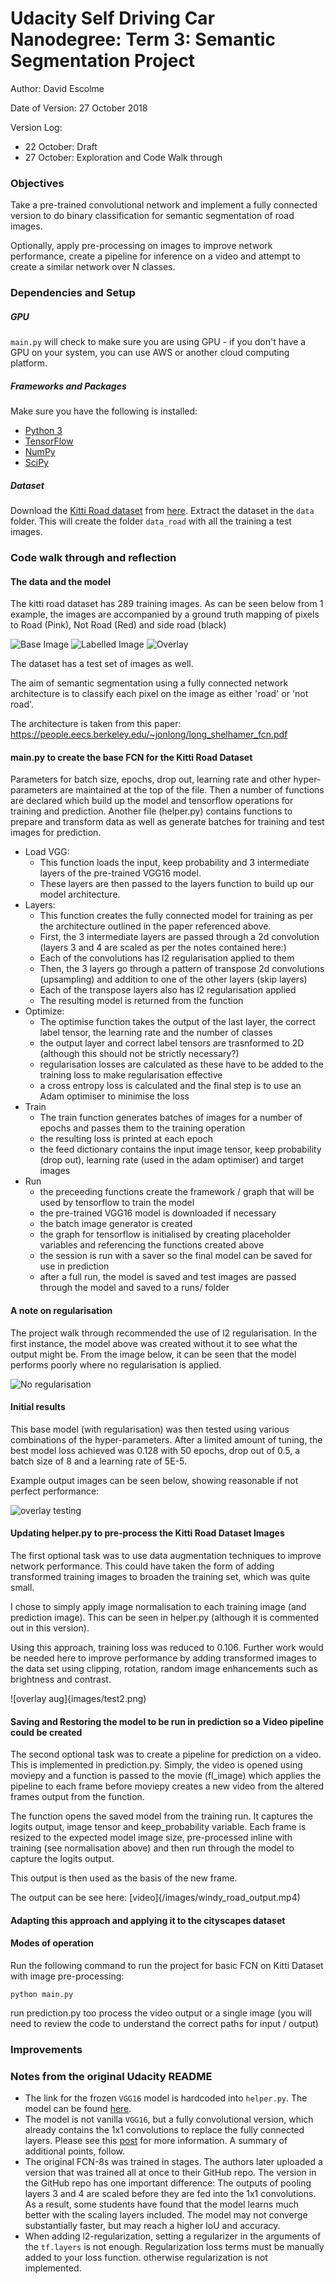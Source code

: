 # Udacity Self Driving Car Nanodegree: Term 3: Semantic Segmentation Project

Author: David Escolme

Date of Version: 27 October 2018

Version Log:

* 22 October: Draft
* 27 October: Exploration and Code Walk through


### Objectives

Take a pre-trained convolutional network and implement a fully connected version to do binary classification for semantic segmentation of road images. 

Optionally, apply pre-processing on images to improve network performance, create a pipeline for inference on a video and attempt to create a similar network over N classes.


### Dependencies and Setup

##### GPU

`main.py` will check to make sure you are using GPU - if you don't have a GPU on your system, you can use AWS or another cloud computing platform.

##### Frameworks and Packages

Make sure you have the following is installed:
 - [Python 3](https://www.python.org/)
 - [TensorFlow](https://www.tensorflow.org/)
 - [NumPy](http://www.numpy.org/)
 - [SciPy](https://www.scipy.org/)

##### Dataset

Download the [Kitti Road dataset](http://www.cvlibs.net/datasets/kitti/eval_road.php) from [here](http://www.cvlibs.net/download.php?file=data_road.zip).  Extract the dataset in the `data` folder.  This will create the folder `data_road` with all the training a test images.

### Code walk through and reflection

#### The data and the model

The kitti road dataset has 289 training images. As can be seen below from 1 example, the images are accompanied by a ground truth mapping of pixels to Road (Pink), Not Road (Red) and side road (black)

![Base Image](/images/um_lane_000000.png)
![Labelled Image](/images/um_000000.png)
![Overlay](/images/overlay.png)

The dataset has a test set of images as well.

The aim of semantic segmentation using a fully connected network architecture is to classify each pixel on the image as either 'road' or 'not road'.

The architecture is taken from this paper: https://people.eecs.berkeley.edu/~jonlong/long_shelhamer_fcn.pdf


#### main.py to create the base FCN for the Kitti Road Dataset

Parameters for batch size, epochs, drop out, learning rate and other hyper-parameters are maintained at the top of the file. Then a number of functions are declared which build up the model and tensorflow operations for training and prediction. Another file (helper.py) contains functions to prepare and transform data as well as generate batches for training and test images for prediction.

* Load VGG: 
	* This function loads the input, keep probability and 3 intermediate layers of the pre-trained VGG16 model. 
	* These layers are then passed to the layers function to build up our model architecture.
* Layers: 
	* This function creates the fully connected model for training as per the architecture outlined in the paper referenced above. 
	* First, the 3 intermediate layers are passed through a 2d convolution (layers 3 and 4 are scaled as per the notes contained here:)
	* Each of the convolutions has l2 regularisation applied to them
	* Then, the 3 layers go through a pattern of transpose 2d convolutions (upsampling) and addition to one of the other layers (skip layers)
	* Each of the transpose layers also has l2 regularisation applied
	* The resulting model is returned from the function
* Optimize:
	* The optimise function takes the output of the last layer, the correct label tensor, the learning rate and the number of classes
	* the output layer and correct label tensors are trasnformed to 2D (although this should not be strictly necessary?)
	* regularisation losses are calculated as these have to be added to the training loss to make regularisation effective
	* a cross entropy loss is calculated and the final step is to use an Adam optimiser to minimise the loss
* Train
	* The train function generates batches of images for a number of epochs and passes them to the training operation
	* the resulting loss is printed at each epoch
	* the feed dictionary contains the input image tensor, keep probability (drop out), learning rate (used in the adam optimiser) and target images
* Run
	* the preceeding functions create the framework / graph that will be used by tensorflow to train the model
	* the pre-trained VGG16 model is downloaded if necessary
	* the batch image generator is created
	* the graph for tensorflow is initialised by creating placeholder variables and referencing the functions created above
	* the session is run with a saver so the final model can be saved for use in prediction
	* after a full run, the model is saved and test images are passed through the model and saved to a runs/ folder

#### A note on regularisation

The project walk through recommended the use of l2 regularisation. In the first instance, the model above was created without it to see what the output might be. From the image below, it can be seen that the model performs poorly where no regularisation is applied.

![No regularisation](/images/bad_reg.png)


#### Initial results

This base model (with regularisation) was then tested using various combinations of the hyper-parameters. After a limited amount of tuning, the best model loss achieved was 0.128 with 50 epochs, drop out of 0.5, a batch size of 8 and a learning rate of 5E-5.

Example output images can be seen below, showing reasonable if not perfect performance:

![overlay testing](images/test1.png)


#### Updating helper.py to pre-process the Kitti Road Dataset Images

The first optional task was to use data augmentation techniques to improve network performance. This could have taken the form of adding transformed training images to broaden the training set, which was quite small.

I chose to simply apply image normalisation to each training image (and prediction image). This can be seen in helper.py (although it is commented out in this version).

Using this approach, training loss was reduced to 0.106. Further work would be needed here to improve performance by adding transformed images to the data set using clipping, rotation, random image enhancements such as brightness and contrast.

![overlay aug]{images/test2.png)

#### Saving and Restoring the model to be run in prediction so a Video pipeline could be created

The second optional task was to create a pipeline for prediction on a video. This is implemented in prediction.py. Simply, the video is opened using moviepy and a function is passed to the movie (fl_image) which applies the pipeline to each frame before moviepy creates a new video from the altered frames output from the function.

The function opens the saved model from the training run. It captures the logits output, image tensor and keep_probability variable. Each frame is resized to the expected model image size, pre-processed inline with training (see normalisation above) and then run through the model to capture the logits output.

This output is then used as the basis of the new frame.

The output can be see here: [video]{/images/windy_road_output.mp4)

#### Adapting this approach and applying it to the cityscapes dataset




#### Modes of operation

Run the following command to run the project for basic FCN on Kitti Dataset with image pre-processing:
```
python main.py

```
run prediction.py too process the video output or a single image (you will need to review the code to understand the correct paths for input / output)

### Improvements


 
### Notes from the original Udacity README

- The link for the frozen `VGG16` model is hardcoded into `helper.py`.  The model can be found [here](https://s3-us-west-1.amazonaws.com/udacity-selfdrivingcar/vgg.zip).
- The model is not vanilla `VGG16`, but a fully convolutional version, which already contains the 1x1 convolutions to replace the fully connected layers. Please see this [post](https://s3-us-west-1.amazonaws.com/udacity-selfdrivingcar/forum_archive/Semantic_Segmentation_advice.pdf) for more information.  A summary of additional points, follow. 
- The original FCN-8s was trained in stages. The authors later uploaded a version that was trained all at once to their GitHub repo.  The version in the GitHub repo has one important difference: The outputs of pooling layers 3 and 4 are scaled before they are fed into the 1x1 convolutions.  As a result, some students have found that the model learns much better with the scaling layers included. The model may not converge substantially faster, but may reach a higher IoU and accuracy. 
- When adding l2-regularization, setting a regularizer in the arguments of the `tf.layers` is not enough. Regularization loss terms must be manually added to your loss function. otherwise regularization is not implemented.

